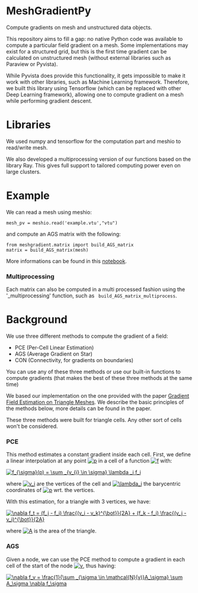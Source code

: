 # MeshGradientPy
Compute gradients on mesh and unstructured data objects.

This repository aims to fill a gap: no native Python code was available to compute a particular field gradient on a mesh. Some implementations may exist for a structured grid, but this is the first time gradient can be calculated on unstructured mesh (without external libraries such as Paraview or Pyvista).

While Pyvista does provide this functionality, it gets impossible to make it work with other libraries, such as Machine Learning framework. Therefore, we built this library using Tensorflow (which can be replaced with other Deep Learning framework), allowing one to compute gradient on a mesh while performing gradient descent.

# Libraries 

We used numpy and tensorflow for the computation part and meshio to read/write mesh.

We also developed a multiprocessing version of our functions based on the library Ray. This gives full support to tailored computing power even on large clusters.

# Example 

We can read a mesh using meshio: 
```python3
mesh_pv = meshio.read('example.vtu',"vtu")
```
and compute an AGS matrix with the following: 
```python3 
from meshgradient.matrix import build_AGS_matrix
matrix = build_AGS_matrix(mesh)
```

More informations can be found in this [notebook](https://github.com/DonsetPG/MeshGradientPy/blob/main/Example.ipynb).

### Multiprocessing

Each matrix can also be computed in a multi processed fashion using the '_multiprocessing' function, such as ``` build_AGS_matrix_multiprocess```. 

# Background 

We use three different methods to compute the gradient of a field:
* PCE (Per-Cell Linear Estimation)
* AGS (Average Gradient on Star)
* CON (Connectivity, for gradients on boundaries)

You can use any of these three methods or use our built-in functions to compute gradients (that makes the best of these three methods at the same time)

We based our implementation on the one provided with the paper [Gradient Field Estimation on Triangle Meshes](https://www.researchgate.net/publication/330412652_Gradient_Field_Estimation_on_Triangle_Meshes). We describe the basic principles of the methods below, more details can be found in the paper.

These three methods were built for triangle cells. Any other sort of cells won't be considered. 

### PCE 

This method estimates a constant gradient inside each cell. First, we define a linear interpolation at any point <a href="https://www.codecogs.com/eqnedit.php?latex=p" target="_blank"><img src="https://latex.codecogs.com/gif.latex?p" title="p" /></a> in a cell of a function <a href="https://www.codecogs.com/eqnedit.php?latex=f" target="_blank"><img src="https://latex.codecogs.com/gif.latex?f" title="f" /></a> with: 

<a href="https://www.codecogs.com/eqnedit.php?latex=f_{\sigma}(p)&space;=&space;\sum&space;_{v_{i}&space;\in&space;\sigma}&space;\lambda&space;_i&space;f_i" target="_blank"><img src="https://latex.codecogs.com/gif.latex?f_{\sigma}(p)&space;=&space;\sum&space;_{v_{i}&space;\in&space;\sigma}&space;\lambda&space;_i&space;f_i" title="f_{\sigma}(p) = \sum _{v_{i} \in \sigma} \lambda _i f_i" /></a>

where <a href="https://www.codecogs.com/eqnedit.php?latex=v_i" target="_blank"><img src="https://latex.codecogs.com/gif.latex?v_i" title="v_i" /></a> are the vertices of the cell and <a href="https://www.codecogs.com/eqnedit.php?latex=\lambda_i" target="_blank"><img src="https://latex.codecogs.com/gif.latex?\lambda_i" title="\lambda_i" /></a> the barycentric coordinates of <a href="https://www.codecogs.com/eqnedit.php?latex=p" target="_blank"><img src="https://latex.codecogs.com/gif.latex?p" title="p" /></a> wrt. the vertices. 

With this estimation, for a triangle with 3 vertices, we have:

<a href="https://www.codecogs.com/eqnedit.php?latex=\nabla&space;f_t&space;=&space;(f_j&space;-&space;f_i)&space;\frac{(v_i&space;-&space;v_k)^{\bot}}{2A}&space;&plus;&space;(f_k&space;-&space;f_i)&space;\frac{(v_j&space;-&space;v_i)^{\bot}}{2A}" target="_blank"><img src="https://latex.codecogs.com/gif.latex?\nabla&space;f_t&space;=&space;(f_j&space;-&space;f_i)&space;\frac{(v_i&space;-&space;v_k)^{\bot}}{2A}&space;&plus;&space;(f_k&space;-&space;f_i)&space;\frac{(v_j&space;-&space;v_i)^{\bot}}{2A}" title="\nabla f_t = (f_j - f_i) \frac{(v_i - v_k)^{\bot}}{2A} + (f_k - f_i) \frac{(v_j - v_i)^{\bot}}{2A}" /></a>

where <a href="https://www.codecogs.com/eqnedit.php?latex=A" target="_blank"><img src="https://latex.codecogs.com/gif.latex?A" title="A" /></a> is the area of the triangle.

### AGS

Given a node, we can use the PCE method to compute a gradient in each cell of the start of the node <a href="https://www.codecogs.com/eqnedit.php?latex=v" target="_blank"><img src="https://latex.codecogs.com/gif.latex?v" title="v" /></a>, thus having:

<a href="https://www.codecogs.com/eqnedit.php?latex=\nabla&space;f_v&space;=&space;\frac{1}{\sum&space;_{\sigma&space;\in&space;\mathcal{N}(v)}A_\sigma}&space;\sum&space;A_\sigma&space;\nabla&space;f_\sigma" target="_blank"><img src="https://latex.codecogs.com/gif.latex?\nabla&space;f_v&space;=&space;\frac{1}{\sum&space;_{\sigma&space;\in&space;\mathcal{N}(v)}A_\sigma}&space;\sum&space;A_\sigma&space;\nabla&space;f_\sigma" title="\nabla f_v = \frac{1}{\sum _{\sigma \in \mathcal{N}(v)}A_\sigma} \sum A_\sigma \nabla f_\sigma" /></a>
